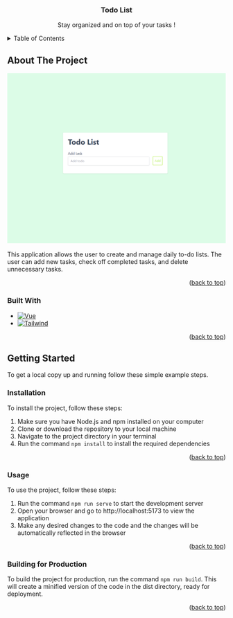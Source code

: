 <a name="readme-top"></a>

<!-- PROJECT LOGO -->
<br />
<div align="center">
  <h3 align="center">Todo List</h3>

  <p align="center">
    Stay organized and on top of your tasks !
    <br />
  </p>
</div>

<!-- TABLE OF CONTENTS -->
<details>
  <summary>Table of Contents</summary>
  <ol>
    <li>
      <a href="#about-the-project">About The Project</a>
      <ul>
        <li><a href="#built-with">Built With</a></li>
      </ul>
    </li>
    <li>
      <a href="#getting-started">Getting Started</a>
      <ul>
        <li><a href="#installation">Installation</a></li>
        <li><a href="#usage">Usage</a></li>
        <li><a href="#building-for-production">Building for Production</a></li>
      </ul>
    </li>
  </ol>
</details>

<!-- ABOUT THE PROJECT -->

## About The Project

![Screenshot][screenshot]

This application allows the user to create and manage daily to-do lists. The user can add new tasks, check off completed tasks, and delete unnecessary tasks.

<p align="right">(<a href="#readme-top">back to top</a>)</p>

### Built With

- [![Vue][vue.js]][vue-url]
- [![Tailwind][tailwind]][tailwind-url]

<p align="right">(<a href="#readme-top">back to top</a>)</p>

<!-- GETTING STARTED -->

## Getting Started

To get a local copy up and running follow these simple example steps.

### Installation

To install the project, follow these steps:

1. Make sure you have Node.js and npm installed on your computer
2. Clone or download the repository to your local machine
3. Navigate to the project directory in your terminal
4. Run the command `npm install` to install the required dependencies

<p align="right">(<a href="#readme-top">back to top</a>)</p>

<!-- USAGE EXAMPLES -->

### Usage

To use the project, follow these steps:

1.  Run the command `npm run serve` to start the development server
2.  Open your browser and go to http://localhost:5173 to view the application
3.  Make any desired changes to the code and the changes will be automatically reflected in the browser

<p align="right">(<a href="#readme-top">back to top</a>)</p>

<!-- ROADMAP -->

### Building for Production

To build the project for production, run the command `npm run build`. This will create a minified version of the code in the dist directory, ready for deployment.

<p align="right">(<a href="#readme-top">back to top</a>)</p>

[screenshot]: images/screenshot.png
[vue.js]: https://img.shields.io/badge/Vue.js-35495E?style=for-the-badge&logo=vuedotjs&logoColor=4FC08D
[vue-url]: https://vuejs.org/
[tailwind]: https://img.shields.io/badge/Tailwind_CSS-38B2AC?style=for-the-badge&logo=tailwind-css&logoColor=white
[tailwind-url]: https://tailwindcss.com/